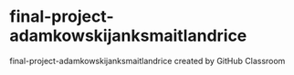 # final-project-adamkowskijanksmaitlandrice
final-project-adamkowskijanksmaitlandrice created by GitHub Classroom

